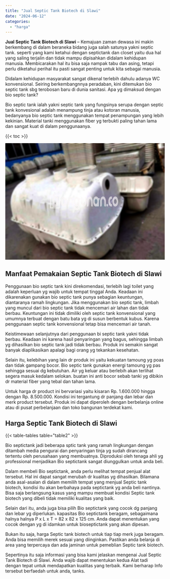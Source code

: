 ```yaml
---
title: "Jual Septic Tank Biotech di Slawi"
date: "2024-06-12"
categories: 
  - "harga"
---
```


**Jual Septic Tank Biotech di Slawi** – Kemajuan zaman dewasa ini makin berkembang di dalam beraneka bidang juga salah satunya yakni septic tank. seperti yang kami ketahui dengan septictank dan closet yaitu dua hal yang saling terjalin dan tidak mampu dipisahkan didalam kehidupan manusia. Membicarakan hal itu bisa saja nampak tabu dan asing, tetapi perlu diketahui perihal itu pasti sangat penting untuk kita sebagai manusia.

Didalam kehidupan masyarakat sangat dikenal terlebih dahulu adanya WC konvensional. Seiring berkembangnnya peradaban, kini ditemukan bio septic tank sbg terobosan baru di dunia sanitasi. Apa yg dimaksud dengan bio septic tank?

Bio septic tank ialah yakni septic tank yang fungsinya serupa dengan septic tank konvesional adalah menampung tinja atau kotoran manusia, bedanyanya bio septic tank menggunakan tempat penampungan yang lebih kekinian. Material tanki menggunakan fiber yg terbukti paling tahan lama dan sangat kuat di dalam penggunaanya.

{{< toc >}}

![Jual Septic Tank Biotech di Slawi](/images/jual-bio-septictank-34.png)

## Manfaat Pemakaian Septic Tank Biotech di Slawi

Penggunaan bio septic tank kini direkomendasi, terlebih lagi toilet yang adalah keperluan yg wajib untuk tempat tinggal Anda. Keadaan ini dikarenakan gunakan bio septic tank punya sebagian keuntungan, diantaranya ramah lingkungan. Jika menggunakan bio septic tank, limbah yang muncul dari bio septic tank tidak mencemari air lahan dan tidak berbau. Keuntungan ini tidak dimiliki oleh septic tank konvensional yang umumnya terbuat dengan batu bata yg di susun berbentuk kubus. Karena penggunaan septic tank konvensional tetap bisa mencemari air tanah.

Keistimewaan selanjutnya dari penggunaan bi septic tank yakni tidak berbau. Keadaan ini karena hasil penyaringan yang bagus, sehingga limbah yg dihasilkan bio septic tank jadi tidak berbau. Produk ini semakin sangat banyak diaplikasikan apalagi bagi orang yg tekankan kesehatan.

Selain itu, kelebihan yang lain dr produk ini yaitu kekuatan tamoung yg poas dan tidak gampang bocor. Bio septic tank gunakan energi tamoung yg pas sehingga sesuai dg kebutuhan. Air yg keluar atau berlebih akan terlihat segera masuk kedalam selokan. buatan ini anti bocor sebab tanki yg dibikin dr material fiber yang tebal dan tahan lama.

Untuk harga dr product ini bervariasi yaitu kisaran Rp. 1.600.000 hingga dengan Rp. 8.500.000. Kondisi ini tergantung dr panjang dan lebar dan merk product tersebut. Produk ini dapat diperoleh dengan berbelanja online atau di pusat perbelanjaan dan toko bangunan terdekat kami.

## Harga Septic Tank Biotech di Slawi

{{< table-tables table="table2" >}}

Bio septictank jadi beberapa sptic tank yang ramah lingkungan dengan ditambah media pengurai dan penyaringan tinja yg sudah dirancang tertentu oleh perusahaan yang membuatnya. Diproduksi oleh tenaga ahli yg professional menjadikan Bio septictank sangat diunggulkan untuk anda beli.

Dalam membeli Bio septictank, anda perlu melihat tempat penjual alat tersebut. Hal ini dapat sangat merubah dr kualitas yg dihasilkan. Bilamana anda asal-asalan di dalam memilih tempat yang menjual Septic tank biotech, kondisi itu akan berbahaya pada septictank yg anda beli nantinya. Bisa saja berlangsung kasus yang mampu membuat kondisi Septic tank biotech yang dibeli tidak memiliki kualitas yang baik.

Selain dari itu, anda juga bisa pilih Bio septictank yang cocok dg panjang dan lebar yg diperlukan. kapasitas Bio septictank beragam, sebagaimana halnya halnya P x L x T = 82 x 82 x 125 cm. Anda dapat menentukan yang cocok dengan yg di idamkan untuk bioseptictank yang akan dipesan.

Bukan itu saja, harga Septic tank biotech untuk tiap tiap merk juga beragam. Anda bisa memilih merek sesuai yang diinginkan. Pastikan anda belanja di area yang terpercaya dan ada jaminan untuk pemeblian Septic tank biotech.

Sepertinya itu saja informasi yang bisa kami jelaskan mengenai Jual Septic Tank Biotech di Slawi. Anda wajib dapat menentukan kedua Alat tadi dengan tepat untuk mendapatkan kualitas yang terbaik. Kami berharap Info tersebut berfaedah untuk anda, tanks.
